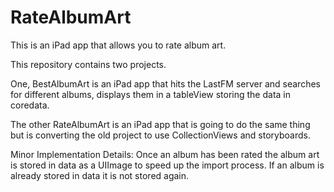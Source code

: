 RateAlbumArt
============

This is an iPad app that allows you to rate album art.

This repository contains two projects.

One, BestAlbumArt is an iPad app that hits the LastFM server and searches for different albums, displays them in a tableView storing the data in coredata. 

The other RateAlbumArt is an iPad app that is going to do the same thing but is converting the old project to use CollectionViews and storyboards.

Minor Implementation Details:
Once an album has been rated the album art is stored in data as a UIImage to speed up the import process. If an album is already stored in data it is not stored again.